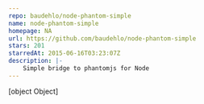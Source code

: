 ```yaml
---
repo: baudehlo/node-phantom-simple
name: node-phantom-simple
homepage: NA
url: https://github.com/baudehlo/node-phantom-simple
stars: 201
starredAt: 2015-06-16T03:23:07Z
description: |-
    Simple bridge to phantomjs for Node
---
```


[object Object]
